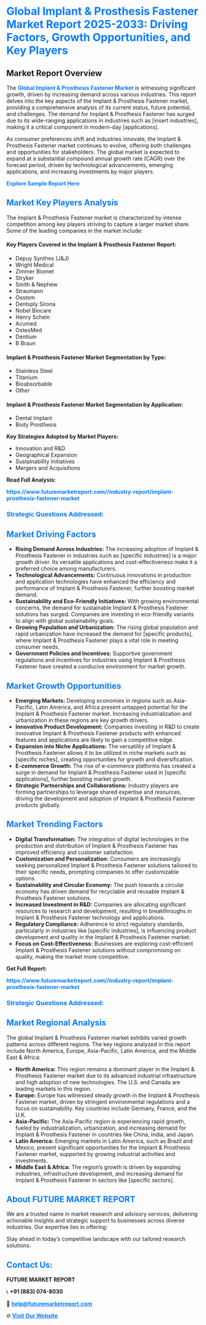 <h1 style="color: #007BFF;">Global Implant & Prosthesis Fastener Market Report 2025-2033: Driving Factors, Growth Opportunities, and Key Players</h1>

<section id="overview">
<h2>Market Report Overview</h2>
<p>The <a href="https://www.futuremarketreport.com//industry-report/implant-prosthesis-fastener-market" style="color: #007BFF; text-decoration: none;"><strong>Global Implant & Prosthesis Fastener Market</strong></a> is witnessing significant growth, driven by increasing demand across various industries. This report delves into the key aspects of the Implant & Prosthesis Fastener market, providing a comprehensive analysis of its current status, future potential, and challenges. The demand for Implant & Prosthesis Fastener has surged due to its wide-ranging applications in industries such as [insert industries], making it a critical component in modern-day [applications].</p>
<p>As consumer preferences shift and industries innovate, the Implant & Prosthesis Fastener market continues to evolve, offering both challenges and opportunities for stakeholders. The global market is expected to expand at a substantial compound annual growth rate (CAGR) over the forecast period, driven by technological advancements, emerging applications, and increasing investments by major players.</p>
</section>

<section id="overview">
<p><a href="https://www.futuremarketreport.com//request-sample/reportId=79933" style="color: #007BFF; text-decoration: none;"><strong>Explore Sample Report Here</strong></a></p>
</section>

<section id="key-players">
<h2 style="color: #007BFF;">Market Key Players Analysis</h2>
<p>The Implant & Prosthesis Fastener market is characterized by intense competition among key players striving to capture a larger market share. Some of the leading companies in the market include:</p>
<h4>Key Players Covered in the Implant & Prosthesis Fastener Report:</h4>
<ul><li>Depuy Synthes (J&amp;J)</li><li>Wright Medical</li><li>Zimmer Biomet</li><li>Stryker</li><li>Smith &amp; Nephew</li><li>Straumann</li><li>Osstem</li><li>Dentsply Sirona</li><li>Nobel Biocare</li><li>Henry Schein</li><li>Acumed</li><li>OsteoMed</li><li>Dentium</li><li>B Braun</li></ul>
<h4>Implant & Prosthesis Fastener Market Segmentation by Type:</h4>
<ul><li>Stainless Steel</li><li>Titanium</li><li>Bioabsorbable</li><li>Other</li></ul>

<h4>Implant & Prosthesis Fastener Market Segmentation by Application:</h4>
<ul><li>Dental Implant</li><li>Body Prosthesis</li></ul>
<p><strong>Key Strategies Adopted by Market Players:</strong></p>
<ul>
<li>Innovation and R&D</li>
<li>Geographical Expansion</li>
<li>Sustainability Initiatives</li>
<li>Mergers and Acquisitions</li>
</ul>
</section>

<section>
<p><strong>Read Full Analysis: </strong></p><a href="https://www.futuremarketreport.com//industry-report/implant-prosthesis-fastener-market" style="color: #007BFF; text-decoration: none;"><strong>https://www.futuremarketreport.com//industry-report/implant-prosthesis-fastener-market</strong></a>
<h3 style="color: #007BFF;">Strategic Questions Addressed:</h3>
</section>

<section id="driving-factors">
<h2 style="color: #007BFF;">Market Driving Factors</h2>
<ul>
<li><strong>Rising Demand Across Industries:</strong> The increasing adoption of Implant & Prosthesis Fastener in industries such as [specific industries] is a major growth driver. Its versatile applications and cost-effectiveness make it a preferred choice among manufacturers.</li>
<li><strong>Technological Advancements:</strong> Continuous innovations in production and application technologies have enhanced the efficiency and performance of Implant & Prosthesis Fastener, further boosting market demand.</li>
<li><strong>Sustainability and Eco-Friendly Initiatives:</strong> With growing environmental concerns, the demand for sustainable Implant & Prosthesis Fastener solutions has surged. Companies are investing in eco-friendly variants to align with global sustainability goals.</li>
<li><strong>Growing Population and Urbanization:</strong> The rising global population and rapid urbanization have increased the demand for [specific products], where Implant & Prosthesis Fastener plays a vital role in meeting consumer needs.</li>
<li><strong>Government Policies and Incentives:</strong> Supportive government regulations and incentives for industries using Implant & Prosthesis Fastener have created a conducive environment for market growth.</li>
</ul>
</section>

<section id="growth-opportunities">
<h2 style="color: #007BFF;">Market Growth Opportunities</h2>
<ul>
<li><strong>Emerging Markets:</strong> Developing economies in regions such as Asia-Pacific, Latin America, and Africa present untapped potential for the Implant & Prosthesis Fastener market. Increasing industrialization and urbanization in these regions are key growth drivers.</li>
<li><strong>Innovative Product Development:</strong> Companies investing in R&D to create innovative Implant & Prosthesis Fastener products with enhanced features and applications are likely to gain a competitive edge.</li>
<li><strong>Expansion into Niche Applications:</strong> The versatility of Implant & Prosthesis Fastener allows it to be utilized in niche markets such as [specific niches], creating opportunities for growth and diversification.</li>
<li><strong>E-commerce Growth:</strong> The rise of e-commerce platforms has created a surge in demand for Implant & Prosthesis Fastener used in [specific applications], further boosting market growth.</li>
<li><strong>Strategic Partnerships and Collaborations:</strong> Industry players are forming partnerships to leverage shared expertise and resources, driving the development and adoption of Implant & Prosthesis Fastener products globally.</li>
</ul>
</section>

<section id="trending-factors">
<h2 style="color: #007BFF;">Market Trending Factors</h2>
<ul>
<li><strong>Digital Transformation:</strong> The integration of digital technologies in the production and distribution of Implant & Prosthesis Fastener has improved efficiency and customer satisfaction.</li>
<li><strong>Customization and Personalization:</strong> Consumers are increasingly seeking personalized Implant & Prosthesis Fastener solutions tailored to their specific needs, prompting companies to offer customizable options.</li>
<li><strong>Sustainability and Circular Economy:</strong> The push towards a circular economy has driven demand for recyclable and reusable Implant & Prosthesis Fastener solutions.</li>
<li><strong>Increased Investment in R&D:</strong> Companies are allocating significant resources to research and development, resulting in breakthroughs in Implant & Prosthesis Fastener technology and applications.</li>
<li><strong>Regulatory Compliance:</strong> Adherence to strict regulatory standards, particularly in industries like [specific industries], is influencing product development and quality in the Implant & Prosthesis Fastener market.</li>
<li><strong>Focus on Cost-Effectiveness:</strong> Businesses are exploring cost-efficient Implant & Prosthesis Fastener solutions without compromising on quality, making the market more competitive.</li>
</ul>
</section>

<section>
<p><strong>Get Full Report: </strong></p><a href="https://www.futuremarketreport.com//industry-report/implant-prosthesis-fastener-market" style="color: #007BFF; text-decoration: none;"><strong>https://www.futuremarketreport.com//industry-report/implant-prosthesis-fastener-market</strong></a>
<h3 style="color: #007BFF;">Strategic Questions Addressed:</h3>
</section>


<section id="regional-analysis">
<h2 style="color: #007BFF;">Market Regional Analysis</h2>
<p>The global Implant & Prosthesis Fastener market exhibits varied growth patterns across different regions. The key regions analyzed in this report include North America, Europe, Asia-Pacific, Latin America, and the Middle East & Africa:</p>
<ul>
<li><strong>North America:</strong> This region remains a dominant player in the Implant & Prosthesis Fastener market due to its advanced industrial infrastructure and high adoption of new technologies. The U.S. and Canada are leading markets in this region.</li>
<li><strong>Europe:</strong> Europe has witnessed steady growth in the Implant & Prosthesis Fastener market, driven by stringent environmental regulations and a focus on sustainability. Key countries include Germany, France, and the U.K.</li>
<li><strong>Asia-Pacific:</strong> The Asia-Pacific region is experiencing rapid growth, fueled by industrialization, urbanization, and increasing demand for Implant & Prosthesis Fastener in countries like China, India, and Japan.</li>
<li><strong>Latin America:</strong> Emerging markets in Latin America, such as Brazil and Mexico, present significant opportunities for the Implant & Prosthesis Fastener market, supported by growing industrial activities and investments.</li>
<li><strong>Middle East & Africa:</strong> The region’s growth is driven by expanding industries, infrastructure development, and increasing demand for Implant & Prosthesis Fastener in sectors like [specific sectors].</li>
</ul>
</section>

<footer>
<h2 style="color: #007BFF;">About FUTURE MARKET REPORT</h2>
<p>We are a trusted name in market research and advisory services, delivering actionable insights and strategic support to businesses across diverse industries. Our expertise lies in offering:</p>

<p>Stay ahead in today’s competitive landscape with our tailored research solutions.</p>

<h2 style="color: #007BFF;">Contact Us:</h2>
<p><strong>FUTURE MARKET REPORT</strong></p>
<p>📞 <strong>+91 (883) 074-8030</strong></p>
<p>📧 <strong><a href="mailto:help@futuremarketreport.com" style="color: #007BFF;">help@futuremarketreport.com</a></strong></p>
<p>🌐 <strong><a href="https://www.futuremarketreport.com/" style="color: #007BFF;">Visit Our Website</a></strong></p>
</footer>